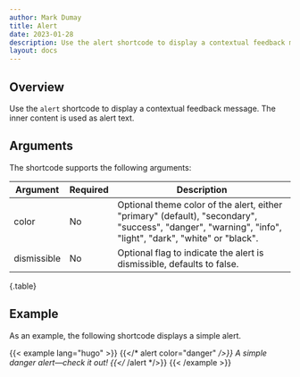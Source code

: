 ```yaml
---
author: Mark Dumay
title: Alert
date: 2023-01-28
description: Use the alert shortcode to display a contextual feedback message.
layout: docs
---
```


## Overview

Use the `alert` shortcode to display a contextual feedback message. The inner content is used as alert text.

## Arguments

The shortcode supports the following arguments:

| Argument    | Required | Description |
|-------------|----------|-------------|
| color       | No  | Optional theme color of the alert, either "primary" (default), "secondary", "success", "danger",  "warning", "info", "light", "dark", "white" or "black". |
| dismissible | No  | Optional flag to indicate the alert is dismissible, defaults to false. |
{.table}

## Example

As an example, the following shortcode displays a simple alert.

<!-- markdownlint-disable MD037 -->
{{< example lang="hugo" >}}
{{</* alert color="danger" */>}}
    A simple danger alert—check it out!
{{</* /alert */>}}
{{< /example >}}
<!-- markdownlint-enable MD037 -->
